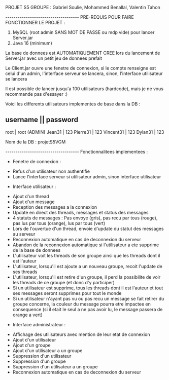 PROJET S5
GROUPE : Gabriel Soulie, Mohammed Benallal, Valentin Tahon

-*-*-*-*-*-*-*-*-*-*-*-*-*-*-*-*-*-*-*-*-*-*-*-*-*-*-*-*-*-*-*-*-*-*-*-*
PRE-REQUIS POUR FAIRE FONCTIONNER LE PROJET :

1) MySQL (root admin SANS MOT DE PASSE ou mdp vide) pour lancer Server.jar
2) Java 16 (minimum)

La base de donnees est AUTOMATIQUEMENT CREE lors du lancement de Server.jar avec un petit jeu de donnees prefait

Le Client.jar ouvre une fenetre de connexion, si le compte renseigne est celui d'un admin, l'interface serveur se lancera, sinon, l'interface utilisateur se lancera

Il est possible de lancer jusqu'a 100 utilisateurs (hardcode), mais je ne vous recommande pas d'essayer :)

Voici les differents utilisateurs implementes de base dans la DB :

username	||	password
-----------------------------------------------
root		|	root		(ADMIN)
Jean31		|	123
Pierre31	|	123
Vincent31	|	123
Dylan31	|	123


Nom de la DB : projetS5VGM

-*-*-*-*-*-*-*-*-*-*-*-*-*-*-*-*-*-*-*-*-*-*-*-*-*-*-*-*-*-*-*-*-*-*-*-*
Fonctionnalitees implementees :

* Fenetre de connexion :
- Refus d'un utilisateur non authentifie
- Lance l'interface serveur si utilisateur admin, sinon interface utilisateur

* Interface utilisateur :
- Ajout d'un thread
- Ajout d'un message
- Reception des messages a la connexion
- Update en direct des threads, messages et status des messages
- 4 statuts de messages : Pas envoye (gris), pas recu par tous (rouge), pas lus par tous (orange), lus par tous (vert)
- Lors de l'ouvertue d'un thread, envoie d'update du statut des messages au serveur
- Reconnexion automatique en cas de deconnexion du serveur
- Abandon de la reconnexion automatique si l'utilisateur a ete supprime de la base de donnees
- L'utilisateur voit les threads de son groupe ainsi que les threads dont il est l'auteur
- L'utilisateur, lorsqu'il est ajoute a un nouveau groupe, recoit l'update de ses threads
- L'utilisateur, lorsqu'il est retire d'un groupe, il perd la possibilite de voir les threads de ce groupe (et donc d'y participer)
- Si un utilisateur est supprime, tous les threads dont il est l'auteur et tout ses messages seront supprimes pour tout le monde
- Si un utilisateur n'ayant pas vu ou pas recu un message se fait retirer du groupe concerne, la couleur du message pourra etre impactee en consequence (si il etait le seul a ne pas avoir lu, le message passera de orange a vert)

* Interface administrateur :
- Affichage des utilisateurs avec mention de leur etat de connexion
- Ajout d'un utilisateur
- Ajout d'un groupe
- Ajout d'un utilisateur a un groupe
- Suppression d'un utilisateur
- Suppression d'un groupe
- Suppression d'un utilisateur a un groupe
- Reconnexion automatique en cas de deconnexion du serveur
